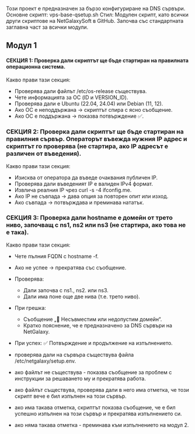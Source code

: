 Този проект е предназначен за бързо конфигуриране на DNS сървъри. 
Основне скрипт: vps-base-qsetup.sh 
Стил: Модулен скрипт, като всички други скриптове на NetGalaxySoft в GitHub. 
Започва със стандартната заглавна част за всички модули. 

## Модул 1 
#### СЕКЦИЯ 1: Проверка дали скриптът ще бъде стартиран на правилната операционна система. 
Какво прави тази секция: 
- Проверява дали файлът /etc/os-release съществува. 
- Чете информацията за ОС (ID и VERSION_ID). 
- Проверява дали е Ubuntu (22.04, 24.04) или Debian (11, 12). 
- Ако ОС е неподдържана → скриптът спира с ясно съобщение. 
- Ако ОС е поддържана → показва потвърждение ✅. 

### СЕКЦИЯ 2: Проверка дали скриптът ще бъде стартиран на правилния сървър. Операторът въвежда нужния IP адрес и скриптът го проверява (не стартира, ако IP адресът е различен от въведения). 
Какво прави тази секция: 
- Изисква от оператора да въведе очаквания публичен IP.
- Проверява дали въведеният IP е валиден IPv4 формат.
- Извлича реалния IP чрез curl -s -4 ifconfig.me.
- Ако IP не съвпада → дава опция за повторен опит или изход.
- Ако съвпада → потвърждава и преминава нататък. 

### СЕКЦИЯ 3: Проверка дали hostname е домейн от трето ниво, започващ с ns1, ns2 или ns3 (не стартира, ако това не е така). 
Какво прави тази секция: 
- Чете пълния FQDN с hostname -f.
- Ако не успее → прекратява със съобщение.
- Проверява:
  - Дали започва с ns1., ns2. или ns3.
  - Дали има поне още две нива (т.е. трето ниво).
- При грешка:
  - Съобщение „🚫 Несъвместим или недопустим домейн“.
  - Кратко пояснение, че е предназначено за DNS сървъри на NetGalaxy.
- При успех: ✅ Потвърждение и продължение на изпълнението.




- проверява дали на сървъра съществува файла /etc/netgalaxy/setup.env.
- ако файлът не съществува - показва съобщение за проблем с инструкции за решаването му и прекратява работа.
- ако файлът съществува, проверява дали в него има отметка, че този скрипт вече е бил изпълнен на този сървър.
- ако има такава отметка, скриптът показва съобщение, че е бил успешно изпълнен на този сървър и прекратява изпълнението си.
- ако няма такава отметка - преминава към изпълнението на модул 2. 
  
